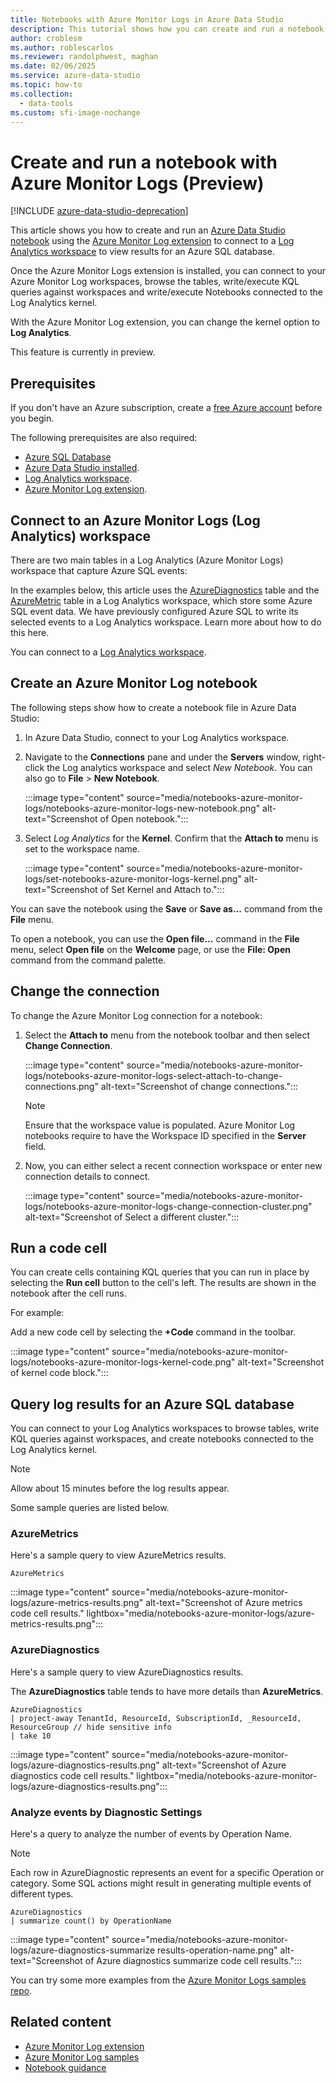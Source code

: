 ```yaml
---
title: Notebooks with Azure Monitor Logs in Azure Data Studio
description: This tutorial shows how you can create and run a notebook with Azure Monitor Logs.
author: croblesm
ms.author: roblescarlos
ms.reviewer: randolphwest, maghan
ms.date: 02/06/2025
ms.service: azure-data-studio
ms.topic: how-to
ms.collection:
  - data-tools
ms.custom: sfi-image-nochange
---
```


# Create and run a notebook with Azure Monitor Logs (Preview)

[!INCLUDE [azure-data-studio-deprecation](../includes/azure-data-studio-deprecation.md)]

This article shows you how to create and run an [Azure Data Studio notebook](./notebooks-guidance.md) using the [Azure Monitor Log extension](../extensions/azure-monitor-logs-extension.md) to connect to a [Log Analytics workspace](/azure/azure-monitor/logs/log-analytics-overview) to view results for an Azure SQL database.

Once the Azure Monitor Logs extension is installed, you can connect to your Azure Monitor Log workspaces, browse the tables, write/execute KQL queries against workspaces and write/execute Notebooks connected to the Log Analytics kernel.

With the Azure Monitor Log extension, you can change the kernel option to **Log Analytics**.

This feature is currently in preview.

## Prerequisites

If you don't have an Azure subscription, create a [free Azure account](https://azure.microsoft.com/free/) before you begin.

The following prerequisites are also required:

- [Azure SQL Database](/azure/azure-sql/database/single-database-create-quickstart?tabs=azure-portal)
- [Azure Data Studio installed](../download-azure-data-studio.md).
- [Log Analytics workspace](/azure/azure-monitor/logs/data-platform-logs#log-analytics-workspaces).
- [Azure Monitor Log extension](../extensions/azure-monitor-logs-extension.md).

## Connect to an Azure Monitor Logs (Log Analytics) workspace

There are two main tables in a Log Analytics (Azure Monitor Logs) workspace that capture Azure SQL events:

In the examples below, this article uses the [AzureDiagnostics](/azure/azure-monitor/reference/tables/azurediagnostics#azure-diagnostics-mode) table and the [AzureMetric](/azure/azure-monitor/reference/tables/azuremetrics#resource-types) table in a Log Analytics workspace, which store some Azure SQL event data. We have previously configured Azure SQL to write its selected events to a Log Analytics workspace. Learn more about how to do this here.

You can connect to a [Log Analytics workspace](/azure/azure-monitor/logs/data-platform-logs#log-analytics-workspaces).

## Create an Azure Monitor Log notebook

The following steps show how to create a notebook file in Azure Data Studio:

1. In Azure Data Studio, connect to your Log Analytics workspace.

1. Navigate to the **Connections** pane and under the **Servers** window, right-click the Log analytics workspace and select *New Notebook*. You can also go to **File** > **New Notebook**.

    :::image type="content" source="media/notebooks-azure-monitor-logs/notebooks-azure-monitor-logs-new-notebook.png" alt-text="Screenshot of Open notebook.":::

1. Select *Log Analytics* for the **Kernel**. Confirm that the **Attach to** menu is set to the workspace name.

    :::image type="content" source="media/notebooks-azure-monitor-logs/set-notebooks-azure-monitor-logs-kernel.png" alt-text="Screenshot of Set Kernel and Attach to.":::

You can save the notebook using the **Save** or **Save as...** command from the **File** menu.

To open a notebook, you can use the **Open file...** command in the **File** menu, select **Open file** on the **Welcome** page, or use the **File: Open** command from the command palette.

## Change the connection

To change the Azure Monitor Log connection for a notebook:

1. Select the **Attach to** menu from the notebook toolbar and then select **Change Connection**.

   :::image type="content" source="media/notebooks-azure-monitor-logs/notebooks-azure-monitor-logs-select-attach-to-change-connections.png" alt-text="Screenshot of change connections.":::

   > [!NOTE]  
   > Ensure that the workspace value is populated. Azure Monitor Log notebooks require to have the Workspace ID specified in the **Server** field.

1. Now, you can either select a recent connection workspace or enter new connection details to connect.

   :::image type="content" source="media/notebooks-azure-monitor-logs/notebooks-azure-monitor-logs-change-connection-cluster.png" alt-text="Screenshot of Select a different cluster.":::

## Run a code cell

You can create cells containing KQL queries that you can run in place by selecting the **Run cell** button to the cell's left. The results are shown in the notebook after the cell runs.

For example:

Add a new code cell by selecting the **+Code** command in the toolbar.

   :::image type="content" source="media/notebooks-azure-monitor-logs/notebooks-azure-monitor-logs-kernel-code.png" alt-text="Screenshot of kernel code block.":::

## Query log results for an Azure SQL database

You can connect to your Log Analytics workspaces to browse tables, write KQL queries against workspaces, and create notebooks connected to the Log Analytics kernel.

> [!NOTE]  
> Allow about 15 minutes before the log results appear.

Some sample queries are listed below.

### AzureMetrics

Here's a sample query to view AzureMetrics results.

```kusto
AzureMetrics
```

   :::image type="content" source="media/notebooks-azure-monitor-logs/azure-metrics-results.png" alt-text="Screenshot of Azure metrics code cell results." lightbox="media/notebooks-azure-monitor-logs/azure-metrics-results.png":::

### AzureDiagnostics

Here's a sample query to view AzureDiagnostics results.

The **AzureDiagnostics** table tends to have more details than **AzureMetrics**.

```kusto
AzureDiagnostics
| project-away TenantId, ResourceId, SubscriptionId, _ResourceId, ResourceGroup // hide sensitive info
| take 10
```

   :::image type="content" source="media/notebooks-azure-monitor-logs/azure-diagnostics-results.png" alt-text="Screenshot of Azure diagnostics code cell results." lightbox="media/notebooks-azure-monitor-logs/azure-diagnostics-results.png":::

### Analyze events by Diagnostic Settings

Here's a query to analyze the number of events by Operation Name.

> [!NOTE]  
> Each row in AzureDiagnostic represents an event for a specific Operation or category. Some SQL actions might result in generating multiple events of different types.

```kusto
AzureDiagnostics
| summarize count() by OperationName
```

   :::image type="content" source="media/notebooks-azure-monitor-logs/azure-diagnostics-summarize results-operation-name.png" alt-text="Screenshot of Azure diagnostics summarize code cell results.":::

You can try some more examples from the [Azure Monitor Logs samples repo](https://github.com/MsSQLGirl/jubilant-data-wizards/blob/main/Simple%20Demo/KQL%20Notebooks/AzureMonitorLogsSample.ipynb).

## Related content

- [Azure Monitor Log extension](../extensions/azure-monitor-logs-extension.md)
- [Azure Monitor Log samples](https://github.com/MsSQLGirl/jubilant-data-wizards/blob/main/Simple%20Demo/KQL%20Notebooks/AzureMonitorLogsSample.ipynb)
- [Notebook guidance](notebooks-guidance.md)
